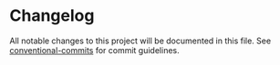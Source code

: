 # Changelog

All notable changes to this project will be documented in this file. See [conventional-commits](https://www.conventionalcommits.org/) for commit guidelines.
